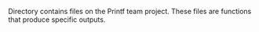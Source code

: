 Directory contains files on the Printf team project.
These files are functions that produce specific outputs.

